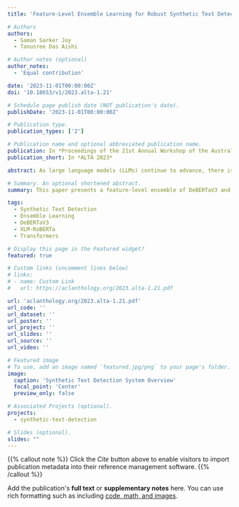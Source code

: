 ```yaml
---
title: 'Feature-Level Ensemble Learning for Robust Synthetic Text Detection with DeBERTaV3 and XLM-RoBERTa'

# Authors
authors:
  - Saman Sarker Joy
  - Tanusree Das Aishi

# Author notes (optional)
author_notes:
  - 'Equal contribution'

date: '2023-11-01T00:00:00Z'
doi: '10.18653/v1/2023.alta-1.21'

# Schedule page publish date (NOT publication's date).
publishDate: '2023-11-01T00:00:00Z'

# Publication type.
publication_types: ['2']

# Publication name and optional abbreviated publication name.
publication: In *Proceedings of the 21st Annual Workshop of the Australasian Language Technology Association*
publication_short: In *ALTA 2023*

abstract: As large language models (LLMs) continue to advance, there is a growing need for systems capable of detecting whether a text was created by a human or generated by an LLM, in order to prevent the unethical use of these technologies. The ALTA Shared Task 2023 introduced a challenge to develop such an automatic detection system. In this paper, we present our participation in this task by proposing a feature-level ensemble of two transformer models, DeBERTaV3 and XLM-RoBERTa, to create a robust detection system. The dataset provided consisted of textual data labeled for binary classification. Experimental results show that our proposed method achieved competitive performance among the participants, offering a feasible solution for detecting synthetic text.

# Summary. An optional shortened abstract.
summary: This paper presents a feature-level ensemble of DeBERTaV3 and XLM-RoBERTa models for robust synthetic text detection, achieving competitive performance in the ALTA Shared Task 2023.

tags:
  - Synthetic Text Detection
  - Ensemble Learning
  - DeBERTaV3
  - XLM-RoBERTa
  - Transformers

# Display this page in the Featured widget?
featured: true

# Custom links (uncomment lines below)
# links:
# - name: Custom Link
#   url: https://aclanthology.org/2023.alta-1.21.pdf

url: 'aclanthology.org/2023.alta-1.21.pdf'
url_code: ''
url_dataset: ''
url_poster: ''
url_project: ''
url_slides: ''
url_source: ''
url_video: ''

# Featured image
# To use, add an image named `featured.jpg/png` to your page's folder.
image:
  caption: 'Synthetic Text Detection System Overview'
  focal_point: 'Center'
  preview_only: false

# Associated Projects (optional).
projects:
  - synthetic-text-detection

# Slides (optional).
slides: ""
---
```


{{% callout note %}}
Click the _Cite_ button above to enable visitors to import publication metadata into their reference management software.
{{% /callout %}}

Add the publication's **full text** or **supplementary notes** here. You can use rich formatting such as including [code, math, and images](https://docs.hugoblox.com/content/writing-markdown-latex/).
